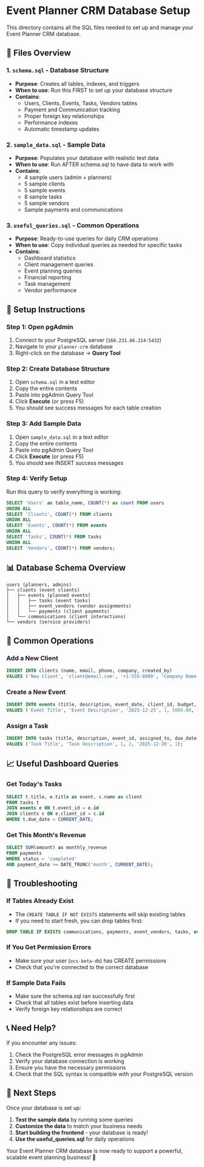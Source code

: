 # Event Planner CRM Database Setup

This directory contains all the SQL files needed to set up and manage your Event Planner CRM database.

## 📁 Files Overview

### 1. `schema.sql` - Database Structure
- **Purpose**: Creates all tables, indexes, and triggers
- **When to use**: Run this FIRST to set up your database structure
- **Contains**: 
  - Users, Clients, Events, Tasks, Vendors tables
  - Payment and Communication tracking
  - Proper foreign key relationships
  - Performance indexes
  - Automatic timestamp updates

### 2. `sample_data.sql` - Sample Data
- **Purpose**: Populates your database with realistic test data
- **When to use**: Run AFTER schema.sql to have data to work with
- **Contains**:
  - 4 sample users (admin + planners)
  - 5 sample clients
  - 5 sample events
  - 8 sample tasks
  - 5 sample vendors
  - Sample payments and communications

### 3. `useful_queries.sql` - Common Operations
- **Purpose**: Ready-to-use queries for daily CRM operations
- **When to use**: Copy individual queries as needed for specific tasks
- **Contains**:
  - Dashboard statistics
  - Client management queries
  - Event planning queries
  - Financial reporting
  - Task management
  - Vendor performance

## 🚀 Setup Instructions

### Step 1: Open pgAdmin
1. Connect to your PostgreSQL server (`168.231.66.214:5432`)
2. Navigate to your `planner-crm` database
3. Right-click on the database → **Query Tool**

### Step 2: Create Database Structure
1. Open `schema.sql` in a text editor
2. Copy the entire contents
3. Paste into pgAdmin Query Tool
4. Click **Execute** (or press F5)
5. You should see success messages for each table creation

### Step 3: Add Sample Data
1. Open `sample_data.sql` in a text editor
2. Copy the entire contents
3. Paste into pgAdmin Query Tool
4. Click **Execute** (or press F5)
5. You should see INSERT success messages

### Step 4: Verify Setup
Run this query to verify everything is working:
```sql
SELECT 'Users' as table_name, COUNT(*) as count FROM users
UNION ALL
SELECT 'Clients', COUNT(*) FROM clients
UNION ALL
SELECT 'Events', COUNT(*) FROM events
UNION ALL
SELECT 'Tasks', COUNT(*) FROM tasks
UNION ALL
SELECT 'Vendors', COUNT(*) FROM vendors;
```

## 📊 Database Schema Overview

```
users (planners, admins)
├── clients (event clients)
│   ├── events (planned events)
│   │   ├── tasks (event tasks)
│   │   ├── event_vendors (vendor assignments)
│   │   └── payments (client payments)
│   └── communications (client interactions)
└── vendors (service providers)
```

## 🔧 Common Operations

### Add a New Client
```sql
INSERT INTO clients (name, email, phone, company, created_by) 
VALUES ('New Client', 'client@email.com', '+1-555-0000', 'Company Name', 1);
```

### Create a New Event
```sql
INSERT INTO events (title, description, event_date, client_id, budget, created_by)
VALUES ('Event Title', 'Event Description', '2025-12-25', 1, 5000.00, 1);
```

### Assign a Task
```sql
INSERT INTO tasks (title, description, event_id, assigned_to, due_date, created_by)
VALUES ('Task Title', 'Task Description', 1, 2, '2025-12-20', 1);
```

## 📈 Useful Dashboard Queries

### Get Today's Tasks
```sql
SELECT t.title, e.title as event, c.name as client
FROM tasks t
JOIN events e ON t.event_id = e.id
JOIN clients c ON e.client_id = c.id
WHERE t.due_date = CURRENT_DATE;
```

### Get This Month's Revenue
```sql
SELECT SUM(amount) as monthly_revenue
FROM payments 
WHERE status = 'completed' 
AND payment_date >= DATE_TRUNC('month', CURRENT_DATE);
```

## 🚨 Troubleshooting

### If Tables Already Exist
- The `CREATE TABLE IF NOT EXISTS` statements will skip existing tables
- If you need to start fresh, you can drop tables first:
```sql
DROP TABLE IF EXISTS communications, payments, event_vendors, tasks, events, clients, vendors, users CASCADE;
```

### If You Get Permission Errors
- Make sure your user (`ocs-beta-db`) has CREATE permissions
- Check that you're connected to the correct database

### If Sample Data Fails
- Make sure the schema.sql ran successfully first
- Check that all tables exist before inserting data
- Verify foreign key relationships are correct

## 📞 Need Help?

If you encounter any issues:
1. Check the PostgreSQL error messages in pgAdmin
2. Verify your database connection is working
3. Ensure you have the necessary permissions
4. Check that the SQL syntax is compatible with your PostgreSQL version

## 🎯 Next Steps

Once your database is set up:
1. **Test the sample data** by running some queries
2. **Customize the data** to match your business needs
3. **Start building the frontend** - your database is ready!
4. **Use the useful_queries.sql** for daily operations

Your Event Planner CRM database is now ready to support a powerful, scalable event planning business! 🎉
